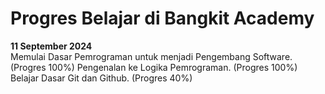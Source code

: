 # Progres Belajar di Bangkit Academy

**11 September 2024**<br>
Memulai Dasar Pemrograman untuk menjadi Pengembang Software. (Progres 100%)
Pengenalan ke Logika Pemrograman. (Progres 100%)
Belajar Dasar Git dan Github. (Progres 40%)
